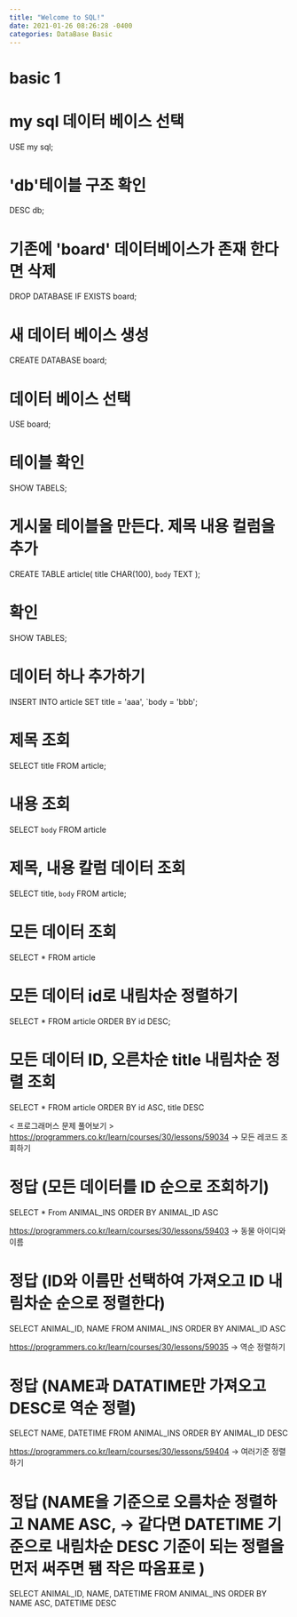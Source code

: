 ```yaml
---
title: "Welcome to SQL!"
date: 2021-01-26 08:26:28 -0400
categories: DataBase Basic
---
```


# basic 1 
# my sql 데이터 베이스 선택
USE my sql;

# 'db'테이블 구조 확인
DESC db;

# 기존에 'board' 데이터베이스가 존재 한다면 삭제
DROP DATABASE IF EXISTS board;

# 새 데이터 베이스 생성
CREATE DATABASE board;

# 데이터 베이스 선택
USE board; 

# 테이블 확인
SHOW TABELS;

# 게시물 테이블을 만든다. 제목 내용 컬럼을 추가
CREATE TABLE article(
title CHAR(100),
`body` TEXT
);

# 확인
SHOW TABLES;

# 데이터 하나 추가하기
INSERT INTO article
SET title = 'aaa',
`body = 'bbb';

# 제목 조회
SELECT title
FROM article;
# 내용 조회
SELECT `body`
FROM article

# 제목, 내용 칼럼 데이터 조회
SELECT title, `body`
FROM article;

# 모든 데이터 조회
SELECT *
FROM article

# 모든 데이터 id로 내림차순 정렬하기
SELECT * 
FROM article
ORDER BY id DESC;

# 모든 데이터 ID, 오른차순 title 내림차순 정렬 조회
SELECT *
FROM article
ORDER BY id ASC, title DESC


< 프로그래머스 문제 풀어보기 >
https://programmers.co.kr/learn/courses/30/lessons/59034 -> 모든 레코드 조회하기
# 정답 (모든 데이터를 ID 순으로 조회하기)
SELECT * 
From ANIMAL_INS
ORDER BY ANIMAL_ID ASC

https://programmers.co.kr/learn/courses/30/lessons/59403 -> 동물 아이디와 이름
# 정답 (ID와 이름만 선택하여 가져오고 ID 내림차순 순으로 정렬한다)
SELECT ANIMAL_ID, NAME
FROM ANIMAL_INS
ORDER BY ANIMAL_ID ASC

https://programmers.co.kr/learn/courses/30/lessons/59035 -> 역순 정렬하기
# 정답 (NAME과 DATATIME만 가져오고 DESC로 역순 정렬)
SELECT NAME, DATETIME
FROM ANIMAL_INS
ORDER BY ANIMAL_ID DESC

https://programmers.co.kr/learn/courses/30/lessons/59404 -> 여러기준 정렬하기
# 정답 (NAME을 기준으로 오름차순 정렬하고 NAME ASC, -> 같다면 DATETIME 기준으로 내림차순 DESC 기준이 되는 정렬을 먼저 써주면 됌 작은 따옴표로 )
SELECT ANIMAL_ID, NAME, DATETIME
FROM ANIMAL_INS
ORDER BY NAME ASC, DATETIME DESC

















